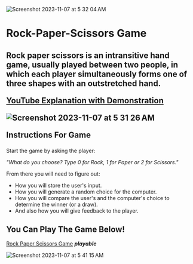 ![Screenshot 2023-11-07 at 5 32 04 AM](https://github.com/EricMcclellan1/rock-paper-scissors/assets/147299619/8f58d544-ff41-477f-ac17-a39a5c6687fa)

<h1> Rock-Paper-Scissors Game </h1>

<h2>Rock paper scissors is an intransitive hand game, usually played between two people, in which each player simultaneously forms one of three shapes with an outstretched hand. </br>

[YouTube Explanation with Demonstration](https://www.youtube.com/watch?v=DSExE7_Ag-g)

![Screenshot 2023-11-07 at 5 31 26 AM](https://github.com/EricMcclellan1/rock-paper-scissors/assets/147299619/f7b7b8bd-1fee-4400-a4fb-8cd906633241)



Instructions For Game </h2>

Start the game by asking the player:

*"What do you choose? Type 0 for Rock, 1 for Paper or 2 for Scissors."*

From there you will need to figure out: 
* How you will store the user's input.
* How you will generate a random choice for the computer.
* How you will compare the user's and the computer's choice to determine the winner (or a draw).
* And also how you will give feedback to the player. 



<h2>You Can Play The Game Below!</h2>

[Rock Paper Scissors Game](https://replit.com/@Cyberhawks/rock-paper-scissors-start#main.py) <i><b>playable</i></b>
  
![Screenshot 2023-11-07 at 5 41 15 AM](https://github.com/EricMcclellan1/rock-paper-scissors/assets/147299619/65b26d3c-5f35-44e1-9d44-eba4d5eaf9ac)
